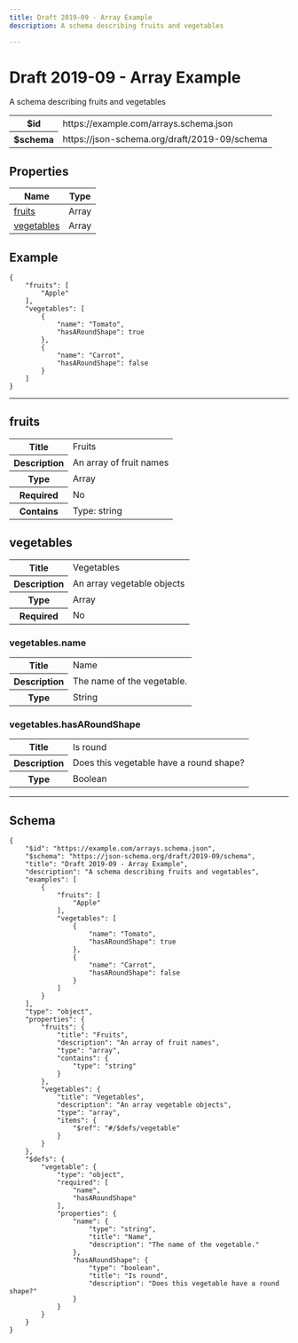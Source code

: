 ```yaml
---
title: Draft 2019-09 - Array Example
description: A schema describing fruits and vegetables

---
```

# Draft 2019-09 - Array Example

<p>A schema describing fruits and vegetables</p>

<table>
<tbody>
<tr><th>$id</th><td>https://example.com/arrays.schema.json</td></tr>
<tr><th>$schema</th><td>https://json-schema.org/draft/2019-09/schema</td></tr>
</tbody>
</table>

## Properties

<table><thead><tr><th colspan="2">Name</th><th>Type</th></tr></thead><tbody><tr><td colspan="2"><a href="#fruits">fruits</a></td><td>Array</td></tr><tr><td colspan="2"><a href="#vegetables">vegetables</a></td><td>Array</td></tr></tbody></table>


## Example
```
{
    "fruits": [
        "Apple"
    ],
    "vegetables": [
        {
            "name": "Tomato",
            "hasARoundShape": true
        },
        {
            "name": "Carrot",
            "hasARoundShape": false
        }
    ]
}
```

<hr />



## fruits


<table>
  <tbody>
    <tr>
      <th>Title</th>
      <td colspan="2">Fruits</td>
    </tr>
    <tr>
      <th>Description</th>
      <td colspan="2">An array of fruit names</td>
    </tr>
    <tr><th>Type</th><td colspan="2">Array</td></tr>
    <tr>
      <th>Required</th>
      <td colspan="2">No</td>
    </tr>
    <tr>
      <th>Contains</th>
      <td colspan="2">Type: string</td>
    </tr>
  </tbody>
</table>






## vegetables


<table>
  <tbody>
    <tr>
      <th>Title</th>
      <td colspan="2">Vegetables</td>
    </tr>
    <tr>
      <th>Description</th>
      <td colspan="2">An array vegetable objects</td>
    </tr>
    <tr><th>Type</th><td colspan="2">Array</td></tr>
    <tr>
      <th>Required</th>
      <td colspan="2">No</td>
    </tr>
    
  </tbody>
</table>



### vegetables.name


<table>
  <tbody>
    <tr>
      <th>Title</th>
      <td colspan="2">Name</td>
    </tr>
    <tr>
      <th>Description</th>
      <td colspan="2">The name of the vegetable.</td>
    </tr>
    <tr><th>Type</th><td colspan="2">String</td></tr>
    
  </tbody>
</table>




### vegetables.hasARoundShape


<table>
  <tbody>
    <tr>
      <th>Title</th>
      <td colspan="2">Is round</td>
    </tr>
    <tr>
      <th>Description</th>
      <td colspan="2">Does this vegetable have a round shape?</td>
    </tr>
    <tr><th>Type</th><td colspan="2">Boolean</td></tr>
    
  </tbody>
</table>











<hr />

## Schema
```
{
    "$id": "https://example.com/arrays.schema.json",
    "$schema": "https://json-schema.org/draft/2019-09/schema",
    "title": "Draft 2019-09 - Array Example",
    "description": "A schema describing fruits and vegetables",
    "examples": [
        {
            "fruits": [
                "Apple"
            ],
            "vegetables": [
                {
                    "name": "Tomato",
                    "hasARoundShape": true
                },
                {
                    "name": "Carrot",
                    "hasARoundShape": false
                }
            ]
        }
    ],
    "type": "object",
    "properties": {
        "fruits": {
            "title": "Fruits",
            "description": "An array of fruit names",
            "type": "array",
            "contains": {
                "type": "string"
            }
        },
        "vegetables": {
            "title": "Vegetables",
            "description": "An array vegetable objects",
            "type": "array",
            "items": {
                "$ref": "#/$defs/vegetable"
            }
        }
    },
    "$defs": {
        "vegetable": {
            "type": "object",
            "required": [
                "name",
                "hasARoundShape"
            ],
            "properties": {
                "name": {
                    "type": "string",
                    "title": "Name",
                    "description": "The name of the vegetable."
                },
                "hasARoundShape": {
                    "type": "boolean",
                    "title": "Is round",
                    "description": "Does this vegetable have a round shape?"
                }
            }
        }
    }
}
```



